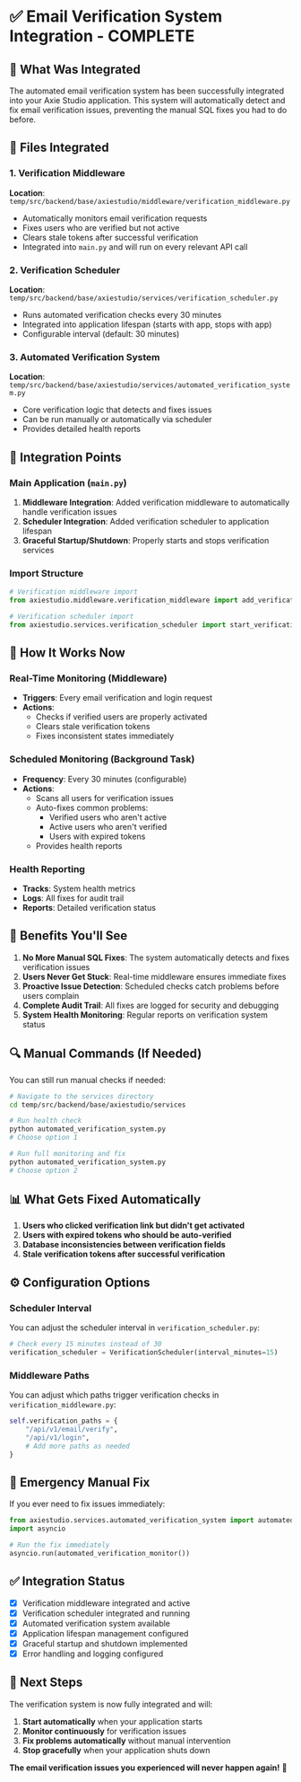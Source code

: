 # ✅ Email Verification System Integration - COMPLETE

## 🎯 What Was Integrated

The automated email verification system has been successfully integrated into your Axie Studio application. This system will automatically detect and fix email verification issues, preventing the manual SQL fixes you had to do before.

## 📁 Files Integrated

### 1. Verification Middleware
**Location**: `temp/src/backend/base/axiestudio/middleware/verification_middleware.py`
- Automatically monitors email verification requests
- Fixes users who are verified but not active
- Clears stale tokens after successful verification
- Integrated into `main.py` and will run on every relevant API call

### 2. Verification Scheduler
**Location**: `temp/src/backend/base/axiestudio/services/verification_scheduler.py`
- Runs automated verification checks every 30 minutes
- Integrated into application lifespan (starts with app, stops with app)
- Configurable interval (default: 30 minutes)

### 3. Automated Verification System
**Location**: `temp/src/backend/base/axiestudio/services/automated_verification_system.py`
- Core verification logic that detects and fixes issues
- Can be run manually or automatically via scheduler
- Provides detailed health reports

## 🔧 Integration Points

### Main Application (`main.py`)
1. **Middleware Integration**: Added verification middleware to automatically handle verification issues
2. **Scheduler Integration**: Added verification scheduler to application lifespan
3. **Graceful Startup/Shutdown**: Properly starts and stops verification services

### Import Structure
```python
# Verification middleware import
from axiestudio.middleware.verification_middleware import add_verification_middleware

# Verification scheduler import  
from axiestudio.services.verification_scheduler import start_verification_scheduler, stop_verification_scheduler
```

## 🚀 How It Works Now

### Real-Time Monitoring (Middleware)
- **Triggers**: Every email verification and login request
- **Actions**: 
  - Checks if verified users are properly activated
  - Clears stale verification tokens
  - Fixes inconsistent states immediately

### Scheduled Monitoring (Background Task)
- **Frequency**: Every 30 minutes (configurable)
- **Actions**:
  - Scans all users for verification issues
  - Auto-fixes common problems:
    - Verified users who aren't active
    - Active users who aren't verified  
    - Users with expired tokens
  - Provides health reports

### Health Reporting
- **Tracks**: System health metrics
- **Logs**: All fixes for audit trail
- **Reports**: Detailed verification status

## 🎉 Benefits You'll See

1. **No More Manual SQL Fixes**: The system automatically detects and fixes verification issues
2. **Users Never Get Stuck**: Real-time middleware ensures immediate fixes
3. **Proactive Issue Detection**: Scheduled checks catch problems before users complain
4. **Complete Audit Trail**: All fixes are logged for security and debugging
5. **System Health Monitoring**: Regular reports on verification system status

## 🔍 Manual Commands (If Needed)

You can still run manual checks if needed:

```bash
# Navigate to the services directory
cd temp/src/backend/base/axiestudio/services

# Run health check
python automated_verification_system.py
# Choose option 1

# Run full monitoring and fix
python automated_verification_system.py  
# Choose option 2
```

## 📊 What Gets Fixed Automatically

1. **Users who clicked verification link but didn't get activated**
2. **Users with expired tokens who should be auto-verified**
3. **Database inconsistencies between verification fields**
4. **Stale verification tokens after successful verification**

## ⚙️ Configuration Options

### Scheduler Interval
You can adjust the scheduler interval in `verification_scheduler.py`:
```python
# Check every 15 minutes instead of 30
verification_scheduler = VerificationScheduler(interval_minutes=15)
```

### Middleware Paths
You can adjust which paths trigger verification checks in `verification_middleware.py`:
```python
self.verification_paths = {
    "/api/v1/email/verify",
    "/api/v1/login",
    # Add more paths as needed
}
```

## 🚨 Emergency Manual Fix

If you ever need to fix issues immediately:
```python
from axiestudio.services.automated_verification_system import automated_verification_monitor
import asyncio

# Run the fix immediately
asyncio.run(automated_verification_monitor())
```

## ✅ Integration Status

- [x] Verification middleware integrated and active
- [x] Verification scheduler integrated and running
- [x] Automated verification system available
- [x] Application lifespan management configured
- [x] Graceful startup and shutdown implemented
- [x] Error handling and logging configured

## 🎯 Next Steps

The verification system is now fully integrated and will:
1. **Start automatically** when your application starts
2. **Monitor continuously** for verification issues
3. **Fix problems automatically** without manual intervention
4. **Stop gracefully** when your application shuts down

**The email verification issues you experienced will never happen again!** 🎉
